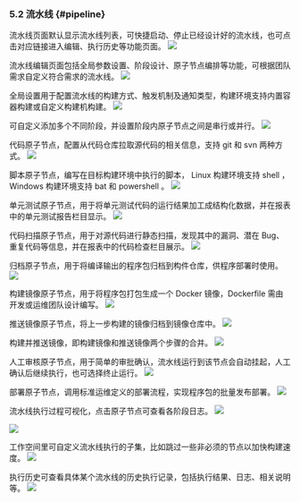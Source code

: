 ### 5.2 流水线 {#pipeline}

流水线页面默认显示流水线列表，可快捷启动、停止已经设计好的流水线，也可点击对应链接进入编辑、执行历史等功能页面。
![](/assets/bk-cicdkit-3.png)

流水线编辑页面包括全局参数设置、阶段设计、原子节点编排等功能，可根据团队需求自定义符合需求的流水线。
![](/assets/bk-cicdkit-4.png)

全局设置用于配置流水线的构建方式、触发机制及通知类型，构建环境支持内置容器构建或自定义构建机构建。
![](/assets/bk-cicdkit-5.png)

可自定义添加多个不同阶段，并设置阶段内原子节点之间是串行或并行。
![](/assets/bk-cicdkit-6.png)

代码原子节点，配置从代码仓库拉取源代码的相关信息，支持 git 和 svn 两种方式。
![](/assets/bk-cicdkit-7.png)

脚本原子节点，编写在目标构建环境中执行的脚本， Linux 构建环境支持 shell ， Windows 构建环境支持 bat 和 powershell 。
![](/assets/bk-cicdkit-8.png)

单元测试原子节点，用于将单元测试代码的运行结果加工成结构化数据，并在报表中的单元测试报告栏目显示。
![](/assets/bk-cicdkit-9.png)

代码扫描原子节点，用于对源代码进行静态扫描，发现其中的漏洞、潜在 Bug、重复代码等信息，并在报表中的代码检查栏目展示。
![](/assets/bk-cicdkit-10.png)

归档原子节点，用于将编译输出的程序包归档到构件仓库，供程序部署时使用。
![](/assets/bk-cicdkit-11.png)

构建镜像原子节点，用于将程序包打包生成一个 Docker 镜像，Dockerfile 需由开发或运维团队设计编写。
![](/assets/bk-cicdkit-12.png)

推送镜像原子节点，将上一步构建的镜像归档到镜像仓库中。
![](/assets/bk-cicdkit-13.png)

构建并推送镜像，即构建镜像和推送镜像两个步骤的合并。
![](/assets/bk-cicdkit-14.png)

人工审核原子节点，用于简单的审批确认，流水线运行到该节点会自动挂起，人工确认后继续执行，也可选择终止运行。
![](/assets/bk-cicdkit-15.png)

部署原子节点，调用标准运维定义的部署流程，实现程序包的批量发布部署。
![](/assets/bk-cicdkit-16.png)

流水线执行过程可视化，点击原子节点可查看各阶段日志。
![](/assets/bk-cicdkit-17.png)

![](/assets/bk-cicdkit-18.png)

工作空间里可自定义流水线执行的子集，比如跳过一些非必须的节点以加快构建速度。
![](/assets/bk-cicdkit-19.png)

执行历史可查看具体某个流水线的历史执行记录，包括执行结果、日志、相关说明等。
![](/assets/bk-cicdkit-20.png)
